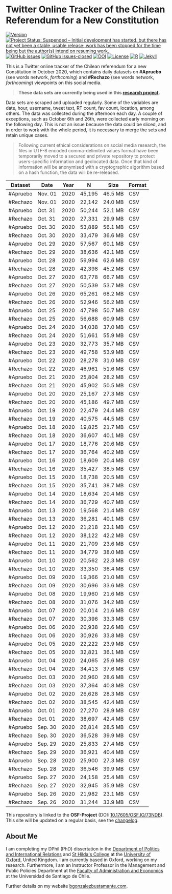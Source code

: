 # Twitter Online Tracker of the Chilean Referendum for a New Constitution

[![Version](https://img.shields.io/badge/version-v1.6.11-blue.svg)](https://github.com/bgonzalezbustamante/twConstitution/blob/master/CHANGELOG.md) [![Project Status: Suspended – Initial development has started, but there has not yet been a stable, usable release; work has been stopped for the time being but the author(s) intend on resuming work.](https://www.repostatus.org/badges/latest/suspended.svg)](https://github.com/bgonzalezbustamante/twConstitution/blob/master/STATUS.md) [![GitHub issues](https://img.shields.io/github/issues/bgonzalezbustamante/twConstitution.svg)](https://github.com/bgonzalezbustamante/twConstitution/issues/) [![GitHub issues-closed](https://img.shields.io/github/issues-closed/bgonzalezbustamante/twConstitution.svg)](https://github.com/bgonzalezbustamante/twConstitution/issues?q=is%3Aissue+is%3Aclosed) [![DOI](https://img.shields.io/badge/DOI-10.17605%2FOSF.IO%2F73NDB-blue)](http://doi.org/10.17605/OSF.IO/73NDB) [![License](https://img.shields.io/badge/license-CC--BY--4.0-black)](https://github.com/bgonzalezbustamante/twConstitution/blob/master/LICENSE.md) [![R](https://img.shields.io/badge/made%20with-R%20v4.0.2-1f425f.svg)](https://cran.r-project.org/) [![Jekyll](https://img.shields.io/badge/made%20with-Jekyll-1f425f.svg)](https://jekyllrb.com/)

This is a Twitter online tracker of the Chilean referendum for a new Constitution in October 2020, which contains daily datasets on **#Apruebo** (see words network, *forthcoming*) and **#Rechazo** (see words network, *forthcoming*) viewpoints on this social media. 

> **These data sets are currently being used in this [research project](https://training-datalab.com/projects/vip-project-machine-learning).**

Data sets are scraped and uploaded regularly. Some of the variables are date, hour, username, tweet text, RT count, fav count, location, among others. The data was collected during the afternoon each day. A couple of exceptions, such as October 6th and 26th, were collected early morning on the following day. This is not an issue because the data could be sliced, and in order to work with the whole period, it is necessary to merge the sets and retain unique cases.

> Following current ethical considerations on social media research, the files in UTF-8 encoded comma-delimited values format have been temporarily moved to a secured and private repository to protect users-specific information and geolocated data. Once that kind of information will be anonymised with a cryptographic algorithm based on a hash function, the data will be re-released.

| Dataset | Date | Year | N | Size | Format |
| --- | --- | --- | --- | --- | --- |
| #Apruebo | Nov. 01 | 2020 | 45,195 | 46.5 MB | CSV |
| #Rechazo | Nov. 01 | 2020 | 22,142 | 24.0 MB | CSV |
| #Apruebo | Oct. 31 | 2020 | 50,244 | 52.1 MB | CSV |
| #Rechazo | Oct. 31 | 2020 | 27,331 | 29.9 MB | CSV |
| #Apruebo | Oct. 30 | 2020 | 53,889 | 56.1 MB | CSV |
| #Rechazo | Oct. 30 | 2020 | 33,479 | 36.6 MB | CSV |
| #Apruebo | Oct. 29 | 2020 | 57,567 | 60.1 MB | CSV |
| #Rechazo | Oct. 29 | 2020 | 38,636 | 42.1 MB | CSV |
| #Apruebo | Oct. 28 | 2020 | 59,994 | 62.6 MB | CSV |
| #Rechazo | Oct. 28 | 2020 | 42,398 | 45.2 MB | CSV |
| #Apruebo | Oct. 27 | 2020 | 63,778 | 66.7 MB | CSV |
| #Rechazo | Oct. 27 | 2020 | 50,539 | 53.7 MB | CSV |
| #Apruebo | Oct. 26 | 2020 | 65,261 | 68.2 MB | CSV |
| #Rechazo | Oct. 26 | 2020 | 52,946 | 56.2 MB | CSV |
| #Apruebo | Oct. 25 | 2020 | 47,798 | 50.7 MB | CSV |
| #Rechazo | Oct. 25 | 2020 | 56,688 | 60.9 MB | CSV |
| #Apruebo | Oct. 24 | 2020 | 34,038 | 37.0 MB | CSV |
| #Rechazo | Oct. 24 | 2020 | 51,661 | 55.9 MB | CSV |
| #Apruebo | Oct. 23 | 2020 | 32,773 | 35.7 MB | CSV |
| #Rechazo | Oct. 23 | 2020 | 49,758 | 53.9 MB | CSV |
| #Apruebo | Oct. 22 | 2020 | 28,278 | 31.0 MB | CSV |
| #Rechazo | Oct. 22 | 2020 | 46,961 | 51.6 MB | CSV |
| #Apruebo | Oct. 21 | 2020 | 25,804 | 28.2 MB | CSV |
| #Rechazo | Oct. 21 | 2020 | 45,902 | 50.5 MB | CSV |
| #Apruebo | Oct. 20 | 2020 | 25,167 | 27.3 MB | CSV |
| #Rechazo | Oct. 20 | 2020 | 45,186 | 49.7 MB | CSV |
| #Apruebo | Oct. 19 | 2020 | 22,479 | 24.4 MB | CSV |
| #Rechazo | Oct. 19 | 2020 | 40,575 | 44.5 MB | CSV |
| #Apruebo | Oct. 18 | 2020 | 19,825 | 21.7 MB | CSV |
| #Rechazo | Oct. 18 | 2020 | 36,607 | 40.1 MB | CSV |
| #Apruebo | Oct. 17 | 2020 | 18,776 | 20.6 MB | CSV |
| #Rechazo | Oct. 17 | 2020 | 36,764 | 40.2 MB | CSV |
| #Apruebo | Oct. 16 | 2020 | 18,609 | 20.4 MB | CSV |
| #Rechazo | Oct. 16 | 2020 | 35,427 | 38.5 MB | CSV |
| #Apruebo | Oct. 15 | 2020 | 18,738 | 20.5 MB | CSV |
| #Rechazo | Oct. 15 | 2020 | 35,741 | 38.7 MB | CSV |
| #Apruebo | Oct. 14 | 2020 | 18,634 | 20.4 MB | CSV |
| #Rechazo | Oct. 14 | 2020 | 36,729 | 40.7 MB | CSV |
| #Apruebo | Oct. 13 | 2020 | 19,568 | 21.4 MB | CSV |
| #Rechazo | Oct. 13 | 2020 | 36,281 | 40.1 MB | CSV |
| #Apruebo | Oct. 12 | 2020 | 21,218 | 23.1 MB | CSV |
| #Rechazo | Oct. 12 | 2020 | 38,122 | 42.2 MB | CSV |
| #Apruebo | Oct. 11 | 2020 | 21,709 | 23.6 MB | CSV |
| #Rechazo | Oct. 11 | 2020 | 34,779 | 38.0 MB | CSV |
| #Apruebo | Oct. 10 | 2020 | 20,562 | 22.3 MB | CSV |
| #Rechazo | Oct. 10 | 2020 | 33,350 | 36.4 MB | CSV |
| #Apruebo | Oct. 09 | 2020 | 19,366 | 21.0 MB | CSV |
| #Rechazo | Oct. 09 | 2020 | 30,696 | 33.6 MB | CSV |
| #Apruebo | Oct. 08 | 2020 | 19,960 | 21.6 MB | CSV |
| #Rechazo | Oct. 08 | 2020 | 31,076 | 34.2 MB | CSV |
| #Apruebo | Oct. 07 | 2020 | 20,014 | 21.6 MB | CSV |
| #Rechazo | Oct. 07 | 2020 | 30,396 | 33.3 MB | CSV |
| #Apruebo | Oct. 06 | 2020 | 20,938 | 22.6 MB | CSV |
| #Rechazo | Oct. 06 | 2020 | 30,926 | 33.8 MB | CSV |
| #Apruebo | Oct. 05 | 2020 | 22,222 | 23.9 MB | CSV |
| #Rechazo | Oct. 05 | 2020 | 32,821 | 36.1 MB | CSV |
| #Apruebo | Oct. 04 | 2020 | 24,065 | 25.6 MB | CSV |
| #Rechazo | Oct. 04 | 2020 | 34,413 | 37.6 MB | CSV |
| #Apruebo | Oct. 03 | 2020 | 26,960 | 28.6 MB | CSV |
| #Rechazo | Oct. 03 | 2020 | 37,364 | 40.8 MB | CSV |
| #Apruebo | Oct. 02 | 2020 | 26,628 | 28.3 MB | CSV |
| #Rechazo | Oct. 02 | 2020 | 38,545 | 42.4 MB | CSV |
| #Apruebo | Oct. 01 | 2020 | 27,270 | 28.9 MB | CSV |
| #Rechazo | Oct. 01 | 2020 | 38,697 | 42.4 MB | CSV |
| #Apruebo | Sep. 30 | 2020 | 26,814 | 28.5 MB | CSV |
| #Rechazo | Sep. 30 | 2020 | 36,528 | 39.9 MB | CSV |
| #Apruebo | Sep. 29 | 2020 | 25,833 | 27.4 MB | CSV |
| #Rechazo | Sep. 29 | 2020 | 36,921 | 40.4 MB | CSV |
| #Apruebo | Sep. 28 | 2020 | 25,900 | 27.3 MB | CSV |
| #Rechazo | Sep. 28 | 2020 | 36,546 | 39.9 MB | CSV |
| #Apruebo | Sep. 27 | 2020 | 24,158 | 25.4 MB | CSV |
| #Rechazo | Sep. 27 | 2020 | 32,945 | 35.9 MB | CSV |
| #Apruebo | Sep. 26 | 2020 | 21,982 | 23.1 MB | CSV |
| #Rechazo | Sep. 26 | 2020 | 31,244 | 33.9 MB | CSV |

This repository is linked to the **OSF-Project** (DOI: [10.17605/OSF.IO/73NDB](http://doi.org/10.17605/OSF.IO/73NDB)). This site will be updated on a regular basis, see the [changelog](https://github.com/bgonzalezbustamante/twConstitution/blob/master/CHANGELOG.md).

## About Me

I am completing my DPhil (PhD) dissertation in the [Department of Politics and International Relations](https://www.politics.ox.ac.uk/) and [St Hilda's College](https://www.sthildas.ox.ac.uk/) at the [University of Oxford](http://www.ox.ac.uk/), United Kingdom. I am currently based in Oxford, working on my research. Furthermore, I am an Instructor Professor in the Management and Public Policies Department at the [Faculty of Administration and Economics](https://fae.usach.cl/) at the Universidad de Santiago de Chile.

Further details on my website [bgonzalezbustamante.com](https://bgonzalezbustamante.com/).
